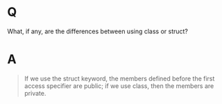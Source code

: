 # Q
What, if any, are the differences between using class or
struct?

# A
> If we use the struct keyword, the
> members defined before the first access specifier are public; if we use class, then
> the members are private.